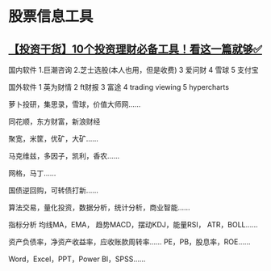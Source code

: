 # 股票信息工具

## [【投资干货】10个投资理财必备工具！看这一篇就够✅](https://www.bilibili.com/video/BV1uQ4y1Z7yD)

国内软件 1.巨潮咨询 2.芝士选股\(本人也用，但是收费\) 3 爱问财 4 雪球 5 支付宝 

国外软件 1 英为财情 2 ft财报 3 富途 4 trading viewing 5 hypercharts



萝卜投研，集思录，雪球，价值大师网……

同花顺，东方财富，新浪财经

聚宽，米筐，优矿，大矿……

马克维兹，多因子，凯利，香农……

网格，马丁……

国债逆回购，可转债打新……

算法交易，量化投资，数据分析，统计分析，商业智能……

指标分析 均线MA，EMA， 趋势MACD，摆动KDJ，能量RSI， ATR，BOLL……

资产负债率，净资产收益率，应收账款周转率…… PE，PB，股息率，ROE……

Word，Excel，PPT，Power BI，SPSS……

